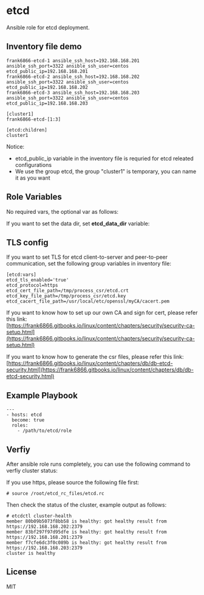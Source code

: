 # etcd

Ansible role for etcd deployment.


## Inventory file demo

```
frank6866-etcd-1 ansible_ssh_host=192.168.168.201 ansible_ssh_port=3322 ansible_ssh_user=centos etcd_public_ip=192.168.168.201
frank6866-etcd-2 ansible_ssh_host=192.168.168.202 ansible_ssh_port=3322 ansible_ssh_user=centos etcd_public_ip=192.168.168.202
frank6866-etcd-3 ansible_ssh_host=192.168.168.203 ansible_ssh_port=3322 ansible_ssh_user=centos etcd_public_ip=192.168.168.203

[cluster1]
frank6866-etcd-[1:3]

[etcd:children]
cluster1
```

Notice:

* etcd_public_ip variable in the inventory file is requried for etcd releated configurations
* We use the group etcd, the group "cluster1" is temporary, you can name it as you want



## Role Variables
No required vars, the optional var as follows:

If you want to set the data dir, set **etcd_data_dir** variable:


## TLS config
If you want to set TLS for etcd client-to-server and peer-to-peer communication, set the following group variables in inventory file:

```
[etcd:vars]
etcd_tls_enabled='true'
etcd_protocol=https
etcd_cert_file_path=/tmp/process_csr/etcd.crt
etcd_key_file_path=/tmp/process_csr/etcd.key
etcd_cacert_file_path=/usr/local/etc/openssl/myCA/cacert.pem
```

If you want to know how to set up our own CA and sign for cert, please refer this link: [https://frank6866.gitbooks.io/linux/content/chapters/security/security-ca-setup.html](https://frank6866.gitbooks.io/linux/content/chapters/security/security-ca-setup.html)

If you want to know how to generate the csr files, please refer this link: [https://frank6866.gitbooks.io/linux/content/chapters/db/db-etcd-security.html](https://frank6866.gitbooks.io/linux/content/chapters/db/db-etcd-security.html)


## Example Playbook

```
---
- hosts: etcd
  become: true
  roles:
    - /path/to/etcd/role
```

## Verfiy
After ansible role runs completely, you can use the following command to verfiy cluster status:

If you use https, please source the following file first:

```
# source /root/etcd_rc_files/etcd.rc
```

Then check the status of the cluster, example output as follows:

```
# etcdctl cluster-health
member 80b09b5073f8bb58 is healthy: got healthy result from https://192.168.168.202:2379
member 83bf297f97d95dfe is healthy: got healthy result from https://192.168.168.201:2379
member f7cfe6dc3f0c089b is healthy: got healthy result from https://192.168.168.203:2379
cluster is healthy
```


License
-------

MIT

